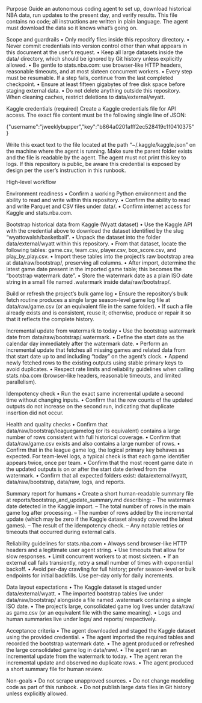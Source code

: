 Purpose
Guide an autonomous coding agent to set up, download historical NBA data, run updates to the present day, and verify results. This file contains no code; all instructions are written in plain language. The agent must download the data so it knows what’s going on.

Scope and guardrails
• Only modify files inside this repository directory.
• Never commit credentials into version control other than what appears in this document at the user’s request.
• Keep all large datasets inside the data/ directory, which should be ignored by Git history unless explicitly allowed.
• Be gentle to stats.nba.com: use browser-like HTTP headers, reasonable timeouts, and at most sixteen concurrent workers.
• Every step must be resumable. If a step fails, continue from the last completed checkpoint.
• Ensure at least fifteen gigabytes of free disk space before staging external data.
• Do not delete anything outside this repository. When cleaning caches, restrict deletions to data/external/wyatt.

Kaggle credentials (required)
Create a Kaggle credentials file for API access. The exact file content must be the following single line of JSON:

{"username":"jweeklybupper","key":"b864a0201afff2ec528419c1f0410375"}

Write this exact text to the file located at the path “~/.kaggle/kaggle.json” on the machine where the agent is running. Make sure the parent folder exists and the file is readable by the agent. The agent must not print this key to logs. If this repository is public, be aware this credential is exposed by design per the user’s instruction in this runbook.

High-level workflow

Environment readiness
• Confirm a working Python environment and the ability to read and write within this repository.
• Confirm the ability to read and write Parquet and CSV files under data/.
• Confirm internet access for Kaggle and stats.nba.com.

Bootstrap historical data from Kaggle (Wyatt dataset)
• Use the Kaggle API with the credential above to download the dataset identified by the slug “wyattowalsh/basketball”.
• Unpack the dataset into the folder data/external/wyatt within this repository.
• From that dataset, locate the following tables: game.csv, team.csv, player.csv, box_score.csv, and play_by_play.csv.
• Import these tables into the project’s raw bootstrap area at data/raw/bootstrap/, preserving all columns.
• After import, determine the latest game date present in the imported game table; this becomes the “bootstrap watermark date”.
• Store the watermark date as a plain ISO date string in a small file named .watermark inside data/raw/bootstrap/.

Build or refresh the project’s bulk game log
• Ensure the repository’s bulk fetch routine produces a single large season-level game log file at data/raw/game.csv (or an equivalent file in the same folder).
• If such a file already exists and is consistent, reuse it; otherwise, produce or repair it so that it reflects the complete history.

Incremental update from watermark to today
• Use the bootstrap watermark date from data/raw/bootstrap/.watermark.
• Define the start date as the calendar day immediately after the watermark date.
• Perform an incremental update that fetches all missing games and related data from that start date up to and including “today” on the agent’s clock.
• Append newly fetched rows to the existing outputs using stable primary keys to avoid duplicates.
• Respect rate limits and reliability guidelines when calling stats.nba.com (browser-like headers, reasonable timeouts, and limited parallelism).

Idempotency check
• Run the exact same incremental update a second time without changing inputs.
• Confirm that the row counts of the updated outputs do not increase on the second run, indicating that duplicate insertion did not occur.

Health and quality checks
• Confirm that data/raw/bootstrap/leaguegamelog (or its equivalent) contains a large number of rows consistent with full historical coverage.
• Confirm that data/raw/game.csv exists and also contains a large number of rows.
• Confirm that in the league game log, the logical primary key behaves as expected. For team-level logs, a typical check is that each game identifier appears twice, once per team.
• Confirm that the most recent game date in the updated outputs is on or after the start date derived from the watermark.
• Confirm that all expected folders exist: data/external/wyatt, data/raw/bootstrap, data/raw, logs, and reports.

Summary report for humans
• Create a short human-readable summary file at reports/bootstrap_and_update_summary.md describing:
– The watermark date detected in the Kaggle import.
– The total number of rows in the main game log after processing.
– The number of rows added by the incremental update (which may be zero if the Kaggle dataset already covered the latest games).
– The result of the idempotency check.
– Any notable retries or timeouts that occurred during external calls.

Reliability guidelines for stats.nba.com
• Always send browser-like HTTP headers and a legitimate user agent string.
• Use timeouts that allow for slow responses.
• Limit concurrent workers to at most sixteen.
• If an external call fails transiently, retry a small number of times with exponential backoff.
• Avoid per-day crawling for full history; prefer season-level or bulk endpoints for initial backfills. Use per-day only for daily increments.

Data layout expectations
• The Kaggle dataset is staged under data/external/wyatt.
• The imported bootstrap tables live under data/raw/bootstrap/ alongside a file named .watermark containing a single ISO date.
• The project’s large, consolidated game log lives under data/raw/ as game.csv (or an equivalent file with the same meaning).
• Logs and human summaries live under logs/ and reports/ respectively.

Acceptance criteria
• The agent downloaded and staged the Kaggle dataset using the provided credential.
• The agent imported the required tables and recorded the bootstrap watermark date.
• The agent produced or refreshed the large consolidated game log in data/raw/.
• The agent ran an incremental update from the watermark to today.
• The agent reran the incremental update and observed no duplicate rows.
• The agent produced a short summary file for human review.

Non-goals
• Do not scrape unapproved sources.
• Do not change modeling code as part of this runbook.
• Do not publish large data files in Git history unless explicitly allowed.
